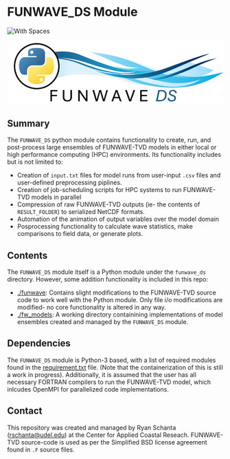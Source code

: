 # FUNWAVE_DS Module

![With Spaces](https://img.shields.io/badge/FUNWAVE_TVD-v3.6-blue)

![](./doc/FWDS.png)

## Summary
The `FUNWAVE_DS` python module contains functionality to create, run, and post-process large ensembles of FUNWAVE-TVD models in either local or high performance computing (HPC) environments. Its functionality includes but is not limited to:

- Creation of `input.txt` files for model runs from user-input `.csv` files and user-defined preprocessing piplines.
- Creation of job-scheduling scripts for HPC systems to run FUNWAVE-TVD models in parallel
- Compression of raw FUNWAVE-TVD outputs (ie- the contents of `RESULT_FOLDER`) to serialized NetCDF formats.
- Automation of the animation of output variables over the model domain
- Posprocessing functionality to calculate wave statistics, make comparisons to field data, or generate plots.


## Contents
The `FUNWAVE_DS` module itself is a Python module under the `funwave_ds` directory. However, some addition functionality is included in this repo:
- [./funwave](./funwave/): Contains slight modifications to the FUNWAVE-TVD source code to work well with the Python module. Only file i/o modifications are modified- no core functionality is altered in any way.
- [./fw_models](./funwave_ds/): A working directory containining implementations of model ensembles created and managed by the `FUNWAVE_DS` module. 

## Dependencies
The `FUNWAVE_DS` module is Python-3 based, with a list of required modules found in the [requirement.txt](./funwave_ds/requirements.txt) file. (Note that the containerization of this is still a work in progress). Additionally, it is assumed that the user has all necessary FORTRAN compilers to run the FUNWAVE-TVD model, which inlcudes OpenMPI for parallelized code implementations.

## Contact
This repository was created and managed by Ryan Schanta (rschanta@udel.edu) at the Center for Applied Coastal Reseach. FUNWAVE-TVD source-code is used as per the Simplified BSD license agreement found in `.F` source files.